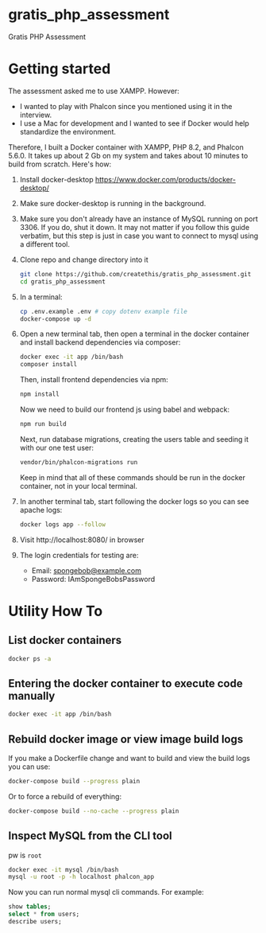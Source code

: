 # gratis_php_assessment
Gratis PHP Assessment

# Getting started
The assessment asked me to use XAMPP. However:
- I wanted to play with Phalcon since you mentioned using it in the interview.
- I use a Mac for development and I wanted to see if Docker would help standardize the environment.

Therefore, I built a Docker container with XAMPP, PHP 8.2, and Phalcon 5.6.0.
It takes up about 2 Gb on my system and takes about 10 minutes to build from scratch. Here's how:

1. Install docker-desktop https://www.docker.com/products/docker-desktop/
2. Make sure docker-desktop is running in the background.
3. Make sure you don't already have an instance of MySQL running on port 3306. If you do, shut it down.
   It may not matter if you follow this guide verbatim, but this step is just in case you want to 
   connect to mysql using a different tool.
4. Clone repo and change directory into it
   ```bash
   git clone https://github.com/createthis/gratis_php_assessment.git
   cd gratis_php_assessment
   ```
5. In a terminal:
   ```bash
   cp .env.example .env # copy dotenv example file
   docker-compose up -d
   ```
6. Open a new terminal tab, then open a terminal in the docker container and install backend dependencies via composer:
   ```bash
   docker exec -it app /bin/bash
   composer install
   ```

   Then, install frontend dependencies via npm:
   ```bash
   npm install
   ```

   Now we need to build our frontend js using babel and webpack:
   ```bash
   npm run build
   ```

   Next, run database migrations, creating the users table and seeding it with our one test user:
   ```bash
   vendor/bin/phalcon-migrations run
   ```

   Keep in mind that all of these commands should be run in the docker container, not in your local terminal.
7. In another terminal tab, start following the docker logs so you can see apache logs:
   ```bash
   docker logs app --follow
   ```
8. Visit http://localhost:8080/ in browser
9. The login credentials for testing are:
   - Email: spongebob@example.com
   - Password: IAmSpongeBobsPassword


# Utility How To
## List docker containers
```bash
docker ps -a
```

## Entering the docker container to execute code manually
```bash
docker exec -it app /bin/bash
```

## Rebuild docker image or view image build logs
If you make a Dockerfile change and want to build and view the build logs you can use:
```bash
docker-compose build --progress plain
```

Or to force a rebuild of everything:
```bash
docker-compose build --no-cache --progress plain
```

## Inspect MySQL from the CLI tool
pw is `root`
```bash
docker exec -it mysql /bin/bash
mysql -u root -p -h localhost phalcon_app
```

Now you can run normal mysql cli commands. For example:
```sql
show tables;
select * from users;
describe users;
```

